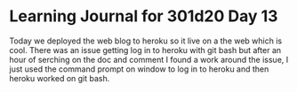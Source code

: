 # Learning Journal for 301d20 Day 13
Today we deployed the web blog to heroku so it live on a the web which is cool. There was an issue getting log in to heroku with git bash but after an hour of serching on the doc and comment I found a work around the issue, I just used the command prompt on window to log in to heroku and then heroku worked on git bash.

